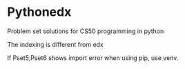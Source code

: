 # Pythonedx
Problem set solutions for CS50 programming in python

The indexing is different from edx

If Pset5,Pset6 shows import error when using pip, use venv.
